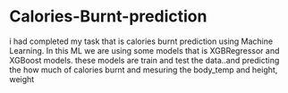 # Calories-Burnt-prediction
i had completed my task that is calories burnt prediction using Machine Learning. In this ML we  are using some models that is XGBRegressor and XGBoost models. these models are train and test the data..and predicting the  how much of calories burnt and mesuring the body_temp and height, weight 
